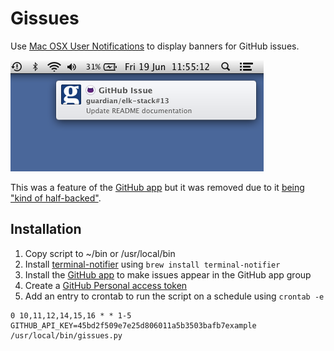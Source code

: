 
# Gissues

Use [Mac OSX User Notifications](https://support.apple.com/en-gb/HT204079) to display banners for GitHub issues.

![notification](/GitHub/docs/images/github-notification.png?raw=true)

This was a feature of the [GitHub app](https://mac.github.com/) but it was removed due to it [being "kind of half-backed"][1].

Installation
------------

1. Copy script to ~/bin or /usr/local/bin
2. Install [terminal-notifier](https://github.com/alloy/terminal-notifier) using `brew install terminal-notifier`
3. Install the [GitHub app](https://mac.github.com/) to make issues appear in the GitHub app group
4. Create a [GitHub Personal access token](https://github.com/settings/tokens)
5. Add an entry to crontab to run the script on a schedule using `crontab -e`

```
0 10,11,12,14,15,16 * * 1-5 GITHUB_API_KEY=45bd2f509e7e25d806011a5b3503bafb7example /usr/local/bin/gissues.py

```

[1]: https://github.com/blog/1287-github-for-mac-notifications
